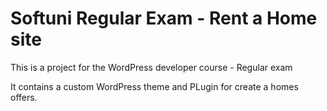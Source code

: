 # Softuni Regular Exam - Rent a Home site

This is a project for the WordPress developer course - Regular exam

It contains a custom WordPress theme and PLugin for create a homes offers.
